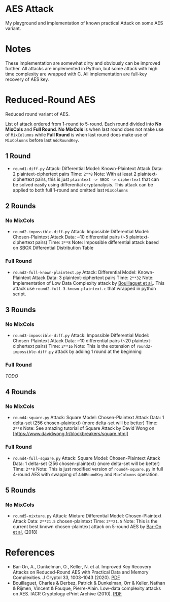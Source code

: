 # AES Attack

My playground and implementation of known practical Attack on some AES variant.

# Notes

These implementation are somewhat dirty and obviously can be improved further.
All attacks are implemented in Python, but some attack with high time complexity are wrapped with C.
All implementation are full-key recovery of AES key.


# Reduced-Round AES

Reduced round variant of AES.

List of attack ordered from 1-round to 5-round. Each round divided into **No MixCols** and **Full Round**.
**No MixCols** is when last round does not make use of `MixColumns` while **Full Round** is when last round does make use of `MixColumns` before last `AddRoundKey`.


## 1 Round

- `round1-diff.py`
  Attack: Differential
  Model: Known-Plaintext Attack
  Data: 2 plaintext-ciphertext pairs
  Time: `2**8`
  Note: With at least 2 plaintext-ciphertext pairs, this is just `plaintext -> SBOX -> ciphertext` that can be solved easily using differential cryptanalysis. This attack can be applied to both full 1-round and omitted last `MixColumns`

## 2 Rounds

### No MixCols

- `round2-impossible-diff.py`
  Attack: Impossible Differential
  Model: Chosen-Plaintext Attack
  Data: ~10 differential pairs (~5 plaintext-ciphertext pairs)
  Time: `2**8`
  Note: Impossible differential attack based on SBOX Differential Distribution Table

### Full Round

- `round2-full-known-plaintext.py`
  Attack: Differential
  Model: Known-Plaintext Attack
  Data: 3 plaintext-ciphertext pairs
  Time: `2**32`
  Note: Implementation of Low Data Complexity attack by [Bouillaguet et al.](https://eprint.iacr.org/2010/633.pdf). This attack use `round2-full-3-known-plaintext.c` that wrapped in python script. 

## 3 Rounds

### No MixCols

- `round3-impossible-diff.py`
  Attack: Impossible Differential
  Model: Chosen-Plaintext Attack
  Data: ~10 differential pairs (~20 plaintext-ciphertext pairs)
  Time: `2**16`
  Note: This is the extension of `round2-impossible-diff.py` attack by adding 1 round at the beginning

### Full Round

*TODO*

## 4 Rounds

### No MixCols

- `round4-square.py`
  Attack: Square
  Model: Chosen-Plaintext Attack
  Data: 1 delta-set (256 chosen-plaintext) (more delta-set will be better)
  Time: `2**8`
  Note: See amazing tutorial of Square Attack by David Wong on [https://www.davidwong.fr/blockbreakers/square.html]

### Full Round

- `round4-full-square.py`
  Attack: Square
  Model: Chosen-Plaintext Attack
  Data: 1 delta-set (256 chosen-plaintext) (more delta-set will be better)
  Time: `2**8`
  Note: This is just modified version of `round4-square.py` in full 4-round AES with swapping of `AddRoundKey` and `MixColumns` operation.

## 5 Rounds

### No MixCols

- `round5-mixture.py`
  Attack: Mixture Differential
  Model: Chosen-Plaintext Attack
  Data: `2**21.5` chosen-plaintext
  Time: `2**21.5`
  Note: This is the current best known chosen-plaintext attack on 5-round AES by [Bar-On et al.](https://eprint.iacr.org/2018/527.pdf) (2018)

# References

- Bar-On, A., Dunkelman, O., Keller, N. et al. Improved Key Recovery Attacks on Reduced-Round AES with Practical Data and Memory Complexities. J Cryptol 33, 1003–1043 (2020). [PDF](https://eprint.iacr.org/2018/527.pdf)
- Bouillaguet, Charles & Derbez, Patrick & Dunkelman, Orr & Keller, Nathan & Rijmen, Vincent & Fouque, Pierre-Alain. Low-data complexity attacks on AES. IACR Cryptology ePrint Archive (2010). [PDF](https://eprint.iacr.org/2010/633.pdf)
